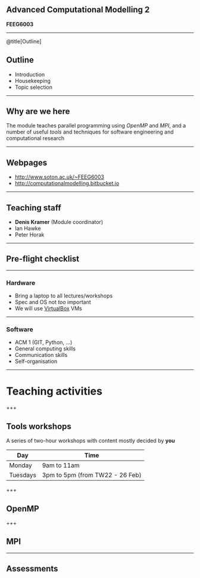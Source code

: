 ## Advanced Computational Modelling 2

**FEEG6003**

---
@title[Outline]

## Outline

- Introduction
- Housekeeping
- Topic selection

---

## Why are we here

The module teaches parallel programming using *OpenMP* and *MPI*, and a number
of useful *tools* and techniques for software engineering and computational research

---

## Webpages

- http://www.soton.ac.uk/~FEEG6003
- http://computationalmodelling.bitbucket.io

---

## Teaching staff

- **Denis Kramer** (Module coordinator)
- Ian Hawke
- Peter Horak

---

## Pre-flight checklist

---

### Hardware

- Bring a laptop to all lectures/workshops
- Spec and OS not *too* important
- We will use [VirtualBox](http://www.virtualbox.org) VMs

---

### Software

- ACM 1 (GIT, Python, ...)
- General computing skills
- Communication skills
- Self-organisation

---

# Teaching activities

+++

## Tools workshops

A series of two-hour workshops with content mostly decided by **you**

| Day      | Time                            |
| -------- | ------------------------------- |
| Monday   | 9am to 11am                     |
| Tuesdays | 3pm to 5pm (from TW22 - 26 Feb) |

+++

## OpenMP

+++

## MPI

---

## Assessments
